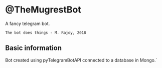 # @TheMugrestBot

A fancy telegram bot.

```The bot does things - M. Rajoy, 2018```

## Basic information

Bot created using pyTelegramBotAPI connected to a database in Mongo.`
